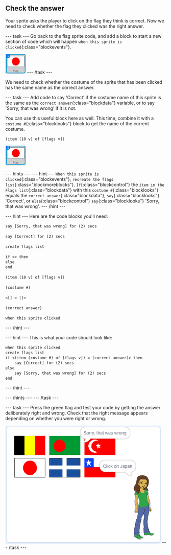## Check the answer

Your sprite asks the player to click on the flag they think is correct. Now we need to check whether the flag they clicked was the right answer.

--- task ---
Go back to the flag sprite code, and add a block to start a new section of code which will happen `when this sprite is clicked`{:class="blockevents"}.

![Flag sprite](images/flag-sprite.png)
--- /task ---

We need to check whether the costume of the sprite that has been clicked has the same name as the correct answer.

--- task ---
Add code to say 'Correct' if the costume name of this sprite is the same as the `correct answer`{:class="blockdata"} variable, or to say 'Sorry, that was wrong' if it is not.

You can use this useful block here as well. This time, combine it with a `costume #`{:class="blocklooks"} block to get the name of the current costume.

```blocks
(item (10 v) of [flags v])
```

![Flag sprite](images/flag-sprite.png)


--- hints ---
--- hint ---
`When this sprite is clicked`{:class="blockevents"}, `recreate the flags list`{:class="blockmoreblocks"}. `If`{:class="blockcontrol"} the `item in the Flags list`{:class="blockdata"} with this `costume #`{:class="blocklooks"} equals the `correct answer`{:class="blockdata"}, `say`{:class="blocklooks"} 'Correct', or `else`{:class="blockcontrol"} `say`{:class="blocklooks"} 'Sorry, that was wrong'.
--- /hint ---

--- hint ---
Here are the code blocks you'll need:

```blocks
say [Sorry, that was wrong] for (2) secs

say [Correct] for (2) secs

create flags list

if <> then
else
end

(item (10 v) of [flags v])

(costume #)

<[] = []>

(correct answer)

when this sprite clicked
```
--- /hint ---

--- hint ---
This is what your code should look like:

```blocks
when this sprite clicked
create flags list
if <(item (costume #) of [flags v]) = (correct answer)> then
    say [Correct] for (2) secs
else
    say [Sorry, that was wrong] for (2) secs
end
```
--- /hint ---

--- /hints ---
--- /task ---

--- task ---
Press the green flag and test your code by getting the answer deliberately right and wrong. Check that the right message appears depending on whether you were right or wrong.

![Click on the flag](images/click-on-flag.png)
--- /task ---
